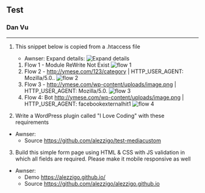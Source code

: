 ## Test
### Dan Vu

-----

1. This snippet below is copied from a .htaccess file
    - Awnser: Expand details:
        ![Expand details][logo]

    1. Flow 1 - Module ReWrite Not Exist
        ![flow 1][case1]
    2. Flow 2 - http://ymese.com/123/category | HTTP_USER_AGENT: Mozilla/5.0..
        ![flow 2][case2]
    3. Flow 3 - http://ymese.com/wp-content/uploads/image.png | HTTP_USER_AGENT: Mozilla/5.0.
        ![flow 3][case3]
    4. Flow 4: Bot  http://ymese.com/wp-content/uploads/image.png | HTTP_USER_AGENT: facebookexternalhit1
        ![flow 4][case4]

[logo]: https://alezzigo.github.io/assets/images/expand-details.png "Expand details"
[case1]: https://alezzigo.github.io/assets/images/case1.png "Case 1"
[case2]: https://alezzigo.github.io/assets/images/case2.png "Case 2"
[case3]: https://alezzigo.github.io/assets/images/case3.png "Case 3"
[case4]: https://alezzigo.github.io/assets/images/case4.png "Case 4"

2. Write a WordPress plugin called "I Love Coding" with these requirements
- Awnser: 
    - Source https://github.com/alezzigo/test-mediacustom
3. Build this simple form page using HTML & CSS with JS validation in which all
fields are required. Please make it mobile responsive as well

- Awnser:
    - Demo https://alezzigo.github.io/
    - Source https://github.com/alezzigo/alezzigo.github.io
